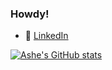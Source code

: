 ### Howdy!

- :office: [LinkedIn](https://www.linkedin.com/in/ashelane)


[![Ashe's GitHub stats](https://github-readme-stats-theta-six-84.vercel.app/api?username=ashexs&count_private=true&show_icons=true&theme=title_color=30588C&text_color=A63F8A&icon_color=732959&border_color=401C33&bg_color=00010D)](https://github.com/ashexs/github-readme-stats)
